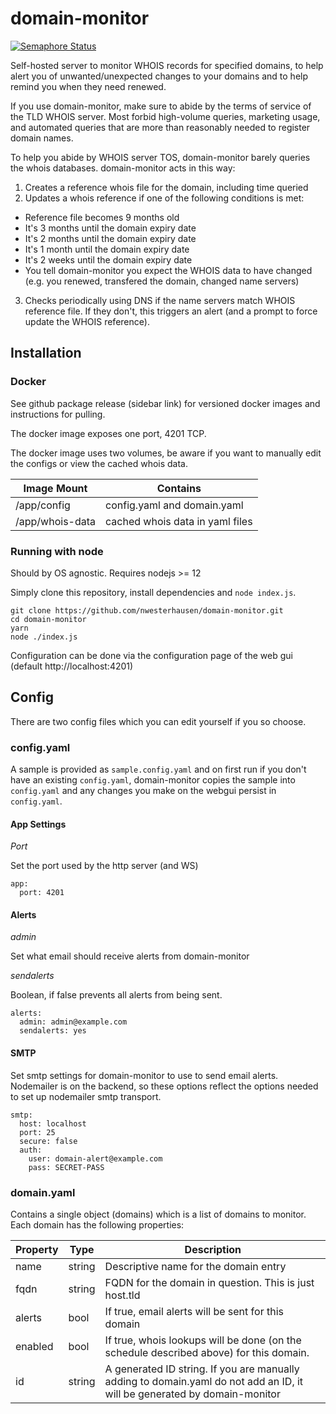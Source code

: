 # domain-monitor
[![Semaphore Status](https://nwest.semaphoreci.com/badges/domain-monitor/branches/master.svg)](https://nwest.semaphoreci.com/projects/domain-monitor)

Self-hosted server to monitor WHOIS records for specified domains, to help alert you of unwanted/unexpected changes
to your domains and to help remind you when they need renewed.

If you use domain-monitor, make sure to abide by the terms of service of
the TLD WHOIS server. Most forbid high-volume queries, marketing usage,
and automated queries that are more than reasonably needed to register
domain names.

To help you abide by WHOIS server TOS, domain-monitor barely queries the
whois databases. domain-monitor acts in this way:

1. Creates a reference whois file for the domain, including time queried
2. Updates a whois reference if one of the following conditions is met:

  - Reference file becomes 9 months old
  - It's 3 months until the domain expiry date
  - It's 2 months until the domain expiry date
  - It's 1 month until the domain expiry date
  - It's 2 weeks until the domain expiry date
  - You tell domain-monitor you expect the WHOIS data to have changed
    (e.g. you renewed, transfered the domain, changed name servers)

3. Checks periodically using DNS if the name servers match WHOIS reference file.
If they don't, this triggers an alert (and a prompt to force update the WHOIS reference).

## Installation

### Docker
See github package release (sidebar link) for versioned docker images and instructions for pulling.

The docker image exposes one port, 4201 TCP.

The docker image uses two volumes, be aware if you want to manually edit the configs or
view the cached whois data.

Image Mount     | Contains
------------    | ------------
/app/config     | config.yaml and domain.yaml
/app/whois-data | cached whois data in yaml files

### Running with node
Should by OS agnostic. Requires nodejs >= 12

Simply clone this repository, install dependencies and `node index.js`.

```
git clone https://github.com/nwesterhausen/domain-monitor.git
cd domain-monitor
yarn
node ./index.js
```

Configuration can be done via the configuration page of the web gui 
(default http://localhost:4201)

## Config
There are two config files which you can edit yourself if you so choose.

### config.yaml
A sample is provided as `sample.config.yaml` and on first run if you don't have
an existing `config.yaml`, domain-monitor copies the sample into `config.yaml` and
any changes you make on the webgui persist in `config.yaml`.

#### App Settings

*Port*

Set the port used by the http server (and WS)

```
app:
  port: 4201
```

#### Alerts

*admin*

Set what email should receive alerts from domain-monitor

*sendalerts*

Boolean, if false prevents all alerts from being sent.

```
alerts:
  admin: admin@example.com
  sendalerts: yes
```

#### SMTP

Set smtp settings for domain-monitor to use to send email alerts. 
Nodemailer is on the backend, so these options reflect the options
needed to set up nodemailer smtp transport.

```
smtp:
  host: localhost
  port: 25
  secure: false
  auth:
    user: domain-alert@example.com
    pass: SECRET-PASS
```

### domain.yaml
Contains a single object (domains) which is a list of domains to 
monitor. Each domain has the following properties:

Property | Type   | Description
-------- | ------ | -------------
name     | string | Descriptive name for the domain entry
fqdn     | string | FQDN for the domain in question. This is just host.tld
alerts   | bool   | If true, email alerts will be sent for this domain
enabled  | bool   | If true, whois lookups will be done (on the schedule described above) for this domain.
id       | string | A generated ID string. If you are manually adding to domain.yaml do not add an ID, it will be generated by domain-monitor
